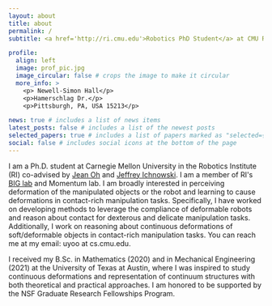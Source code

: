 ```yaml
---
layout: about
title: about
permalink: /
subtitle: <a href='http://ri.cmu.edu'>Robotics PhD Student</a> at CMU RI

profile:
  align: left
  image: prof_pic.jpg
  image_circular: false # crops the image to make it circular
  more_info: >
    <p> Newell-Simon Hall</p>
    <p>Hamerschlag Dr.</p>
    <p>Pittsburgh, PA, USA 15213</p>

news: true # includes a list of news items
latest_posts: false # includes a list of the newest posts
selected_papers: true # includes a list of papers marked as "selected={true}"
social: false # includes social icons at the bottom of the page
---
```


I am a Ph.D. student at Carnegie Mellon University in the Robotics Institute (RI) co-advised by [Jean Oh](https://www.ri.cmu.edu/ri-faculty/jean-hyaejin-oh/) and [Jeffrey Ichnowski](https://ichnow.ski/). I am a member of RI's [BIG lab](https://cmubig.github.io/) and Momentum lab.  I am broadly interested in perceiving deformation of the manipulated objects or the robot and learning to cause deformations in contact-rich manipulation tasks. Specifically, I have worked on developing methods to leverage the compliance of deformable robots and reason about contact for dexterous and delicate manipulation tasks. Additionally, I work on reasoning about continuous deformations of soft/deformable objects in contact-rich manipulation tasks. You can reach me at my email: uyoo at cs.cmu.edu.

I received my B.Sc. in Mathematics (2020) and in Mechanical Engineering (2021) at the University of Texas at Austin, where I was inspired to study continuous deformations and representation of continuum structures with both theoretical and practical approaches. I am honored to be supported by the NSF Graduate Research Fellowships Program.
